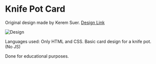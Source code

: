 # Knife Pot Card

Original design made by Kerem Suer. [Design Link](https://dribbble.com/shots/3126827-Product-card-early-iteration/attachments/9661668?mode=media)

![Design](https://cdn.dribbble.com/users/10149/screenshots/3126827/media/5ed290c177d32a55d66350aa7abc5146.png)

Languages used: Only HTML and CSS. Basic card design for a knife pot. (No JS)

Done for educational purposes.
